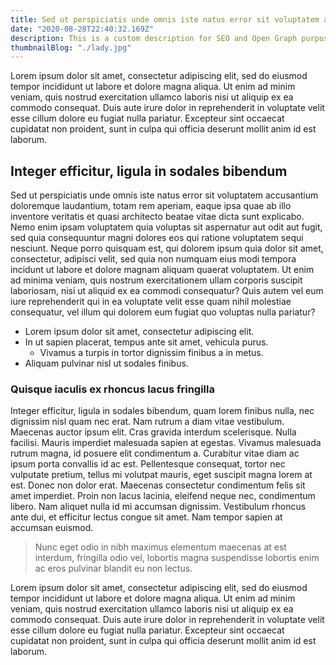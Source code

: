 ```yaml
---
title: Sed ut perspiciatis unde omnis iste natus error sit voluptatem accusantium
date: "2020-08-28T22:40:32.169Z"
description: This is a custom description for SEO and Open Graph purposes, rather than the default generated excerpt. Simply add a description field to the frontmatter.
thumbnailBlog: "./lady.jpg"
---
```


Lorem ipsum dolor sit amet, consectetur adipiscing elit, sed do eiusmod tempor incididunt ut labore et dolore magna aliqua. Ut enim ad minim veniam, quis nostrud exercitation ullamco laboris nisi ut aliquip ex ea commodo consequat. Duis aute irure dolor in reprehenderit in voluptate velit esse cillum dolore eu fugiat nulla pariatur. Excepteur sint occaecat cupidatat non proident, sunt in culpa qui officia deserunt mollit anim id est laborum.

## Integer efficitur, ligula in sodales bibendum

Sed ut perspiciatis unde omnis iste natus error sit voluptatem accusantium doloremque laudantium, totam rem aperiam, eaque ipsa quae ab illo inventore veritatis et quasi architecto beatae vitae dicta sunt explicabo. Nemo enim ipsam voluptatem quia voluptas sit aspernatur aut odit aut fugit, sed quia consequuntur magni dolores eos qui ratione voluptatem sequi nesciunt. Neque porro quisquam est, qui dolorem ipsum quia dolor sit amet, consectetur, adipisci velit, sed quia non numquam eius modi tempora incidunt ut labore et dolore magnam aliquam quaerat voluptatem. Ut enim ad minima veniam, quis nostrum exercitationem ullam corporis suscipit laboriosam, nisi ut aliquid ex ea commodi consequatur? Quis autem vel eum iure reprehenderit qui in ea voluptate velit esse quam nihil molestiae consequatur, vel illum qui dolorem eum fugiat quo voluptas nulla pariatur?

- Lorem ipsum dolor sit amet, consectetur adipiscing elit.
- In ut sapien placerat, tempus ante sit amet, vehicula purus.
  - Vivamus a turpis in tortor dignissim finibus a in metus.
- Aliquam pulvinar nisl ut sodales finibus.

### Quisque iaculis ex rhoncus lacus fringilla

Integer efficitur, ligula in sodales bibendum, quam lorem finibus nulla, nec dignissim nisl quam nec erat. Nam rutrum a diam vitae vestibulum. Maecenas auctor ipsum elit. Cras gravida interdum scelerisque. Nulla facilisi. Mauris imperdiet malesuada sapien at egestas. Vivamus malesuada rutrum magna, id posuere elit condimentum a. Curabitur vitae diam ac ipsum porta convallis id ac est. Pellentesque consequat, tortor nec vulputate pretium, tellus mi volutpat mauris, eget suscipit magna lorem at est. Donec non dolor erat. Maecenas consectetur condimentum felis sit amet imperdiet. Proin non lacus lacinia, eleifend neque nec, condimentum libero. Nam aliquet nulla id mi accumsan dignissim. Vestibulum rhoncus ante dui, et efficitur lectus congue sit amet. Nam tempor sapien at accumsan euismod.

> Nunc eget odio in nibh maximus elementum
> maecenas at est interdum, fringilla odio vel, lobortis magna
> suspendisse lobortis enim ac eros pulvinar blandit eu non lectus.

Lorem ipsum dolor sit amet, consectetur adipiscing elit, sed do eiusmod tempor incididunt ut labore et dolore magna aliqua. Ut enim ad minim veniam, quis nostrud exercitation ullamco laboris nisi ut aliquip ex ea commodo consequat. Duis aute irure dolor in reprehenderit in voluptate velit esse cillum dolore eu fugiat nulla pariatur. Excepteur sint occaecat cupidatat non proident, sunt in culpa qui officia deserunt mollit anim id est laborum.
